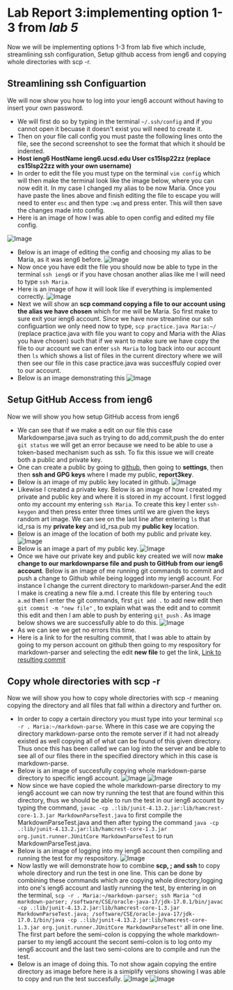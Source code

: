 # Lab Report 3:implementing option 1-3 from *lab 5*
Now we will be implementing options 1-3 from lab five which include, streamlining ssh configuration, Setup github access from ieng6 and copying whole directories with scp -r.

## Streamlining ssh Configuartion
We will now show you how to log into your 
ieng6 account without having to insert 
your own password.
* We will first do so by typing in the terminal
`~/.ssh/config` and if you cannot open it becuase it doesn't exist you
will need to create it.
* Then on your file call config you must paste
the following lines onto the file, see the second  screenshot to see the format that which it should be indented.
* **Host ieng6 
    HostName ieng6.ucsd.edu
    User cs15lsp22zz (replace cs15lsp22zz with your own username)**
* In order to edit the file you must type on the terminal `vim config` which will then make the terminal look like the image below, where you can now edit it. In my case I changed my alias to be now Maria. Once you have paste the lines above and finish editing the file to escape you will need to enter `esc` and then type `:wq` and press enter. This will then save the changes made into config. 
* Here is an image of how I was able to open config and edited my file config.

![Image](photothatgetserror.png)

* Below is an image of editing the config and choosing my alias to be Maria, as it was ieng6 before.
![Image](Labreport3image2.png)
* Now once you have edit the file you should now be able to
type in the terminal `ssh ieng6` or if you have chosan another alias like me I will need to type `ssh Maria`.
* Here is an image of how it will look like if everything is
implemented correctly. 
![Image](labreport3image3.png)
* Next we will show an **scp command copying a file to our account using the alias we have chosen** which for me will be Maria. So first make to sure exit your ieng6 account. Since we have now streamline our ssh configuartion we only need now to type,
`scp practice.java Maria:~/` (replace practice.java with file you want to copy and Maria with the Alias you have chosen) such that if we want to make sure we have copy the file to our account we can enter `ssh Maria` to log back into our account then `ls` which shows a list of files in the current directory where we will then see our file in this
case practice.java was succesffuly copied over to our account.
* Below is an image demonstrating this
![Image](Labreport3image4.png)


## Setup GitHub Access from ieng6
Now we will show you how setup GitHub access
from ieng6
* We can see that if we make a edit on our file this case Markdownparse.java such as trying to 
do add,commit,push the do enter `git status` we will get an error because we need to be able to use a token-based mechanism such as ssh. To fix this issue we will create both a public and private key. 
* One can create a public by going to [github](https://github.com/), then going to **settings**, then then **ssh and GPG keys** where I made my public, **report3key**.
* Below is an image of my public key located in github.
![Image](keysss.png)
* Likewise I created a private key. Below is an image of how I created my private and public key and where it is stored in my account. I first logged onto my account my entering `ssh Maria`. To create this key I enter `ssh-keygen` and then press enter three times until we are given the keys random art image. We can see on the last line after entering `ls` that id_rsa is my **private key** and id_rsa.pub my **public key** location.
* Below is an image of the location of both my public and private key.
![Image](progress.png)
* Below is an image a part of my public key.
![Image](actualprivateKey.png)
* Once we have our private key and public key created we will now **make change to our markdownparse file and push to GitHub from our ieng6 account**. Below is an image of me running git commands to commit and push a change to Github while being logged into my ieng6 account. For instance I change the current directory to markdown-parser.And the edit I make is creating a new file a.md. I create this file by entering `touch a.md` then I enter the git commands, first `git add .` to add new edit then `git commit -m "new file"` , to explain what was the edit and to commit this edit and then I am able to push by entering `git push` . As image below shows we are successfully able to do this. 
![Image](labreport3part2.png)
* As we can see we get no errors this time.
* Here is a link to for the resulting commit, that I was able to attain by going to my person account on github then going to my respository for markdown-parser and selecting the edit **new file** to get the link,
[Link to resulting commit](https://github.com/mtonsing/markdown-parser/commit/291862536fd07157aa4782a13a47b3b42fd0c661)
## Copy whole directories with scp -r
Now we will show you how to copy whole directories with scp -r meaning copying the directory and all files that fall within a directory and further on. 
* In order to copy a certain directory you must type into your
terminal `scp -r . Maria:~/markdown-parse`. Where in this case we are copying the
directory markdown-parse onto the remote server if it
had not already existed as well copying all of what can 
be found of this given directory. Thus once this has been 
called we can log into the server and be able to see all of our files there in the specified directory which in this case is 
markdown-parse. 
* Below is an image of succesfully copying whole markdown-parse directory to specific ieng6 account.
![Image](finalimage1.png)
![Image](finalimage2.png)
* Now since we have copied the whole markdown-parse directory to my ieng6 account we can now try running the test that are found within this directory, thus we should be able to run the test in our ieng6 account by typing the command, 
`javac -cp .:lib/junit-4.13.2.jar:lib/hamcrest-core-1.3.jar MarkdownParseTest.java` to first compile the MarkdownParseTest.java and then after typing the command `java -cp .:lib/junit-4.13.2.jar:lib/hamcrest-core-1.3.jar org.junit.runner.JUnitCore MarkdownParseTest` to run MarkdownParseTest.java.
* Below is an image of logging into my ieng6 account then compiling and running the test for my respository.
![Image](screenshotoftest.png)
* Now lastly we will demonstrate how to combine **scp, ; and ssh** to copy whole directory and run the test in one line. This can be done by combining these commands which are copying whole directory,logging into one's ieng6 account and lastly running the test, by entering in on the terminal, `scp -r . Maria:~/markdown-parser; ssh Maria "cd markdown-parser; /software/CSE/oracle-java-17/jdk-17.0.1/bin/javac -cp .:lib/junit-4.13.2.jar:lib/hamcrest-core-1.3.jar MarkdownParseTest.java; /software/CSE/oracle-java-17/jdk-17.0.1/bin/java -cp .:lib/junit-4.13.2.jar:lib/hamcrest-core-1.3.jar org.junit.runner.JUnitCore MarkdownParseTest"` all in one line. The first part before the semi-colon is coppying the whole markdown-parser to my ieng6 account the secont semi-colon is to log onto my ieng6 account and the last two semi-colons are to compile and run the test. 
* Below is an image of doing this. To not show again copying the entire directory as image before here is a simiplify versions showing I was able to copy and run the test succesfully. 
![Image](finalimage3.png)
![Image](finalimage4.png)







